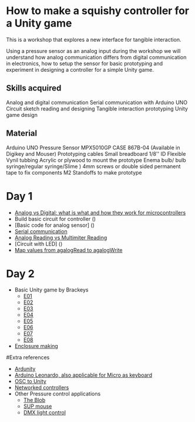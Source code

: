 # How to make a squishy controller for a Unity game


This is a workshop that explores a new interface for tangible interaction.

Using a pressure sensor as an analog input during the workshop we will understand how analog communication differs from digital communication in electronics, how to setup the sensor for basic prototyping and experiment in designing a controller for a simple Unity game.

## Skills acquired
Analog and digital communication
Serial communication with Arduino UNO 
Circuit sketch reading and designing
Tangible interaction prototyping
Unity game design

## Material
Arduino UNO 
Pressure Sensor MPX5010GP CASE 867B-04 (Available in Digikey and Mouser)
Prototyping cables 
Small breadboard
1/8'' ID Flexible Vynil tubbing 
Acrylic or plywood to mount the prototype 
Enema bulb/ bulb syringe/regular syringe/Slime )
4mm screws or double sided permanent tape to fix components
M2 Standoffs to make prototype

# Day 1 
- [Analog vs Digital: what is what and how they work for microcontrollers](https://www.youtube.com/watch?v=QsYcYknKbB0)
- Build basic circuit for controller ()
- [Basic code for analog sensor] ()
- [Serial communication](https://learn.sparkfun.com/tutorials/serial-communication/all)
- [Analog Reading vs Multimiter Reading](https://vimeo.com/90534361)
- [Circuit with LED] ()
- [Map values from agalogRead to agalogWrite](https://forum.arduino.cc/index.php?topic=411914.0)

# Day 2
- Basic Unity game by Brackeys
  * [E01](https://www.youtube.com/watch?v=IlKaB1etrik)
  * [E02]()
  * [E03]()
  * [E04]()
  * [E05]()
  * [E06]()
  * [E07]()
  * [E08]()
- [Enclosure making](https://www.ponoko.com/blog/how-to-make/making-enclosures-for-electronics-with-ponoko/)

#Extra references
- [Ardunity](https://www.youtube.com/watch?v=sfqI9YLHCL8)
- [Arduino Leonardo, also applicable for Micro as keyboard](https://www.youtube.com/watch?v=0fjuJOkk8y4&t=13s)
- [OSC to Unity](http://thomasfredericks.github.io/UnityOSC/)
- [Networked controllers](https://www.youtube.com/watch?v=TvqQJgj2XMM)
- Other Pressure control applications
  * [The Blob](https://youtu.be/q7_KyU8ibm8?t=46m59s)
  * [SUP mouse](https://www.instructables.com/id/The-Sup-a-Mouse-for-Quadriplegics-Low-Cost-and-Ope/)
  * [DMX light control](https://www.youtube.com/watch?v=Kk8fs99TJWw)
  

